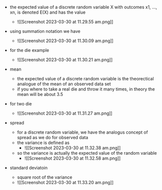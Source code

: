 
- the expected value of a discrete random variable X with outcomes x1, ..., xn, is denoted E(X) and has the value 
	- ![[Screenshot 2023-03-30 at 11.29.55 am.png]]
- using summation notation we have 
	- ![[Screenshot 2023-03-30 at 11.30.09 am.png]]

- for the die example 
	- ![[Screenshot 2023-03-30 at 11.30.21 am.png]]

- mean 
	- the expected value of a discrete random variable is the theorectical analogue of the mean of an observed data set 
	- if you where to take a real die and throw it many times, in theory the mean will be about 3.5 

- for two die 
	- ![[Screenshot 2023-03-30 at 11.31.27 am.png]]

- spread 
	- for a discrete random variable, we have the analogus concept of spread as we do for observed data 
	- the variance is defined as 
		- ![[Screenshot 2023-03-30 at 11.32.38 am.png]]
	- so the variance is actually the expected value of the random variable 
		- ![[Screenshot 2023-03-30 at 11.32.58 am.png]]

- standard deviatoin 
	- square root of the variance 
	- ![[Screenshot 2023-03-30 at 11.33.20 am.png]]